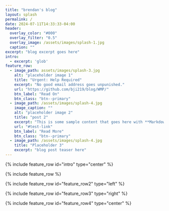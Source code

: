 ```yaml
---
title: "brendan's blog"
layout: splash
permalink: /
date: 2024-07-11T14:33:33-04:00
header:
  overlay_color: "#000"
  overlay_filter: "0.5"
  overlay_image: /assets/images/splash-1.jpg
  caption: ""
excerpt: "blog excerpt goes here"
intro: 
  - excerpt: 'glob'
feature_row:
  - image_path: assets/images/splash-3.jpg
    alt: "placeholder image 1"
    title: "Urgent: Help Required"
    excerpt: "No good email address goes unpunished."
    url: "https://github.com/bji219/blog/WMP/"
    btn_label: "Read On"
    btn_class: "btn--primary"
  - image_path: /assets/images/splash-4.jpg
    image_caption: ""
    alt: "placeholder image 2"
    title: "post 2"
    excerpt: "This is some sample content that goes here with **Markdown** formatting."
    url: "#test-link"
    btn_label: "Read More"
    btn_class: "btn--primary"
  - image_path: /assets/images/splash-4.jpg
    title: "Placeholder 3"
    excerpt: "blog post teaser here"
---
```


{% include feature_row id="intro" type="center" %}

{% include feature_row %}

{% include feature_row id="feature_row2" type="left" %}

{% include feature_row id="feature_row3" type="right" %}

{% include feature_row id="feature_row4" type="center" %}
